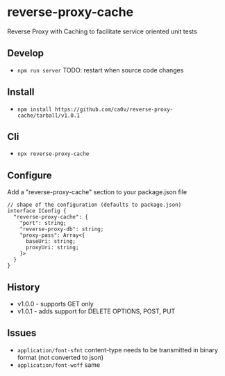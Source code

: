 # reverse-proxy-cache
Reverse Proxy with Caching to facilitate service oriented unit tests

## Develop

* `npm run server` TODO: restart when source code changes
 
## Install

- `npm install https://github.com/ca0v/reverse-proxy-cache/tarball/v1.0.1`

## Cli

- `npx reverse-proxy-cache`

## Configure

Add a "reverse-proxy-cache" section to your package.json file

```
// shape of the configuration (defaults to package.json)
interface IConfig {
  "reverse-proxy-cache": {
    "port": string;
    "reverse-proxy-db": string;
    "proxy-pass": Array<{
      baseUri: string;
      proxyUri: string;
    }>
  }
}
```

## History

- v1.0.0 - supports GET only
- v1.0.1 - adds support for DELETE OPTIONS, POST, PUT

## Issues

- `application/font-sfnt` content-type needs to be transmitted in binary format (not converted to json)
- `application/font-woff` same